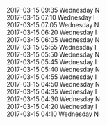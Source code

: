 2017-03-15 09:35 Wednesday  N  
2017-03-15 07:10 Wednesday  I  
2017-03-15 07:05 Wednesday  N  
2017-03-15 06:20 Wednesday  I  
2017-03-15 06:05 Wednesday  N  
2017-03-15 05:55 Wednesday  I  
2017-03-15 05:50 Wednesday  N  
2017-03-15 05:45 Wednesday  I  
2017-03-15 05:40 Wednesday  N  
2017-03-15 04:55 Wednesday  I  
2017-03-15 04:50 Wednesday  N  
2017-03-15 04:35 Wednesday  I  
2017-03-15 04:30 Wednesday  N  
2017-03-15 04:20 Wednesday  I  
2017-03-15 04:10 Wednesday  N  
